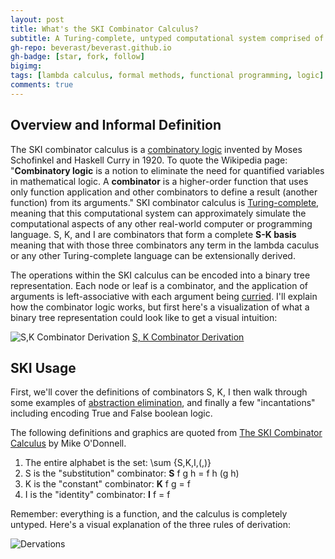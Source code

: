 ```yaml
---
layout: post
title: What's the SKI Combinator Calculus?
subtitle: A Turing-complete, untyped computational system comprised of three combinators that predates the lambda calculus.
gh-repo: beverast/beverast.github.io
gh-badge: [star, fork, follow]
bigimg:
tags: [lambda calculus, formal methods, functional programming, logic]
comments: true
---
```


## Overview and Informal Definition

The SKI combinator calculus is a [combinatory logic](https://en.wikipedia.org/wiki/Combinatory_logic) invented by Moses Schofinkel and Haskell Curry in 1920. To quote the Wikipedia page: "**Combinatory logic** is a notion to eliminate the need for quantified variables in mathematical logic. A **combinator** is a higher-order function that uses only function application and other combinators to define a result (another function) from its arguments." SKI combinator calculus is [Turing-complete](https://en.wikipedia.org/wiki/Turing_completeness), meaning that this computational system can approximately simulate the computational aspects of any other real-world computer or programming language. S, K, and I are combinators that form a complete **S-K basis** meaning that with those three combinators any term in the lambda caculus or any other Turing-complete language can be extensionally derived. 

The operations within the SKI calculus can be encoded into a binary tree representation. Each node or leaf is a combinator, and the application of arguments is left-associative with each argument being [curried](https://en.wikipedia.org/wiki/Currying). I'll explain how the combinator logic works, but first here's a visualization of what a binary tree representation could look like to get a visual intuition: 

![S,K Combinator Derivation](https://people.cs.uchicago.edu/~odonnell/Teacher/Lectures/Formal_Organization_of_Knowledge/Examples/combinator_calculus/img30.gif)
[S, K Combinator Derivation](https://people.cs.uchicago.edu/~odonnell/Teacher/Lectures/Formal_Organization_of_Knowledge/Examples/combinator_calculus/)

## SKI Usage

First, we'll cover the definitions of combinators S, K, I then walk through some examples of [abstraction elimination](https://en.wikipedia.org/wiki/Combinatory_logic#Completeness_of_the_S-K_basis), and finally a few "incantations" including encoding True and False boolean logic.

The following definitions and graphics are quoted from [The SKI Combinator Calculus](https://people.cs.uchicago.edu/~odonnell/Teacher/Lectures/Formal_Organization_of_Knowledge/Examples/combinator_calculus/) by Mike O'Donnell. 

1. The entire alphabet is the set: \sum {S,K,I,(,)}
2. S is the "substitution" combinator: **S** f g h = f h (g h)
3. K is the "constant" combinator: **K** f g = f
4. I is the "identity" combinator: **I** f = f

Remember: everything is a function, and the calculus is completely untyped. Here's a visual explanation of the three rules of derivation:

![Dervations](https://people.cs.uchicago.edu/~odonnell/Teacher/Lectures/Formal_Organization_of_Knowledge/Examples/combinator_calculus/img21.gif)

